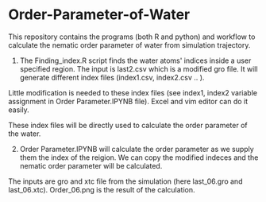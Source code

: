 # Order-Parameter-of-Water
This repository contains the programs (both R and python) and workflow to calculate the nematic order parameter of water from simulation trajectory. 

1. The Finding_index.R	script finds the water atoms' indices inside a user specified region. The input is last2.csv which is a modified gro file. It will generate different index files (index1.csv, index2.csv .. ). 

Little modification is needed to these index files (see index1, index2 variable assignment in Order Parameter.IPYNB file). Excel and vim editor can do it easily.

These index files will be directly used to calculate the order parameter of the water. 

2. Order Parameter.IPYNB will calculate the order parameter as we supply them the index of the reigion. We can copy the modified indeces and the nematic order parameter will be calculated. 

The inputs are gro and xtc file from the simulation (here last_06.gro and last_06.xtc). Order_06.png is the result of the calculation.  


